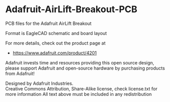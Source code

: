 # Adafruit-AirLift-Breakout-PCB

PCB files for the Adafruit AirLift Breakout

Format is EagleCAD schematic and board layout

For more details, check out the product page at

   * https://www.adafruit.com/product/4201

Adafruit invests time and resources providing this open source design, 
please support Adafruit and open-source hardware by purchasing 
products from Adafruit!

Designed by Adafruit Industries.  
Creative Commons Attribution, Share-Alike license, check license.txt for more information
All text above must be included in any redistribution
